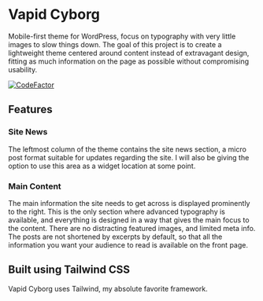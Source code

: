 # Vapid Cyborg
Mobile-first theme for WordPress, focus on typography with very little images to slow things down. The goal of this project is to create a lightweight theme centered around content instead of extravagant design, fitting as much information on the page as possible without compromising usability.

[![CodeFactor](https://www.codefactor.io/repository/github/aphoticdev/vapid-cyborg/badge)](https://www.codefactor.io/repository/github/aphoticdev/vapid-cyborg)

## Features
### Site News
The leftmost column of the theme contains the site news section, a micro post format suitable for updates regarding the site. I will also be giving the option to use this area as a widget location at some point.
### Main Content
The main information the site needs to get across is displayed prominently to the right. This is the only section where advanced typography is available, and everything is designed in a way that gives the main focus to the content. There are no distracting featured images, and limited meta info. The posts are not shortened by excerpts by default, so that all the information you want your audience to read is available on the front page.
## Built using Tailwind CSS
Vapid Cyborg uses Tailwind, my absolute favorite framework.
